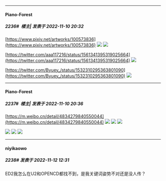 

*****

####  Piano-Forest  
##### 2236#         楼主| 发表于 2022-11-10 20:32

[https://www.pixiv.net/artworks/100573836](https://www.pixiv.net/artworks/100573836)
<img src="https://p.sda1.dev/8/98ed491adffafcf887cefd872f824190/illust_100573836_20221110_202858.jpg" referrerpolicy="no-referrer">
<img src="https://p.sda1.dev/8/29ffca2067c4b3e203f039586887c574/illust_100573836_20221110_202900.jpg" referrerpolicy="no-referrer">

[https://twitter.com/aaa117216/status/1561341395319025664](https://twitter.com/aaa117216/status/1561341395319025664)
<img src="https://p.sda1.dev/8/ac69aa754ed0f57e4d9a80c75ff3cc59/illust_100664859_20221110_202917.jpg" referrerpolicy="no-referrer">

[https://twitter.com/Byuey_/status/1532310295363801090](https://twitter.com/Byuey_/status/1532310295363801090)
<img src="https://p.sda1.dev/8/8f1f540814ef11037278acc2c23cbdbb/illust_98868620_20221110_202911.jpg" referrerpolicy="no-referrer">

*****

####  Piano-Forest  
##### 2237#         楼主| 发表于 2022-11-10 20:36

[https://m.weibo.cn/detail/4834279840550044](https://m.weibo.cn/detail/4834279840550044)
<img src="https://p.sda1.dev/8/c0f34d791d227cb4b33f37e0cfec5c60/illust_99749425_20221110_203324.png" referrerpolicy="no-referrer">
<img src="https://p.sda1.dev/8/2e0fe34a895bf6bb0526ec8df84ce2b3/illust_100166262_20221110_203328.png" referrerpolicy="no-referrer">
<img src="https://p.sda1.dev/8/e7ff62f65a2d7ee7e58b76f0b6ef67d5/20221110_203335.jpg" referrerpolicy="no-referrer">

<img src="https://p.sda1.dev/8/a5b17aeecc7cf81b93abfbf9c43b11b3/20221110_203339.jpg" referrerpolicy="no-referrer">
<img src="https://p.sda1.dev/8/a627f8aac17a23deca2680c6b6749c83/20221110_203343.jpg" referrerpolicy="no-referrer">
<img src="https://p.sda1.dev/8/32522f9ebb7804a1b969caf8262845ad/4cd55fecly1h805mdlyijj21xg13pb2c.jpg" referrerpolicy="no-referrer">



*****

####  niyikaowo  
##### 2238#       发表于 2022-11-12 12:31

ED2我怎么在U2和OPENCD都找不到，是我关键词姿势不对还是没人传？

